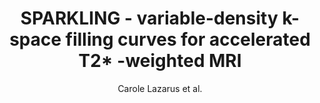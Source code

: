 ---
cat: metric
subcat: metric
bestof: false
author: Carole Lazarus et al.
title: SPARKLING - variable-density k-space filling curves for accelerated T2* -weighted MRI
journal: Magnetic Resonance in Medicine
year: 2019
type: article
doi: 10.1002/mrm.27678
---